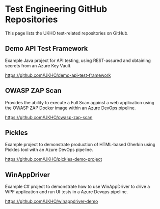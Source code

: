 # Test Engineering GitHub Repositories

This page lists the UKHO test-related repositories on GitHub.

## Demo API Test Framework

Example Java project for API testing, using REST-assured and obtaining secrets from an Azure Key Vault.

<https://github.com/UKHO/demo-api-test-framework>

## OWASP ZAP Scan

Provides the ability to execute a Full Scan against a web application using the OWASP ZAP Docker image within an Azure DevOps pipeline.

<https://github.com/UKHO/owasp-zap-scan>

## Pickles

Example project to demonstrate production of HTML-based Gherkin using Pickles tool with an Azure DevOps pipeline.

<https://github.com/UKHO/pickles-demo-project>

## WinAppDriver

Example C# project to demonstrate how to use WinAppDriver to drive a WPF application and run UI tests in a Azure Devops pipeline.

<https://github.com/UKHO/winappdriver-demo>
